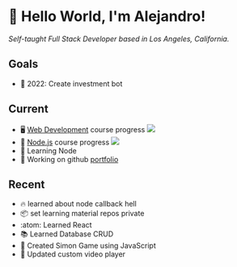# :wave: Hello World, I'm Alejandro! 

_Self-taught Full Stack Developer based in Los Angeles, California._

## Goals

- :dart: 2022: Create investment bot

## Current

- 🖥️ [Web Development](https://www.udemy.com/course/the-complete-web-development-bootcamp/) course progress ![](https://us-central1-progress-markdown.cloudfunctions.net/progress/76)
- 🐸 [Node.js](https://www.udemy.com/course/nodejs-express-mongodb-bootcamp/) course progress ![](https://us-central1-progress-markdown.cloudfunctions.net/progress/3)
- :seedling: Learning Node 
- :wrench: Working on github [portfolio](https://aatayde.github.io)


## Recent
- :fire: learned about node callback hell
- 📦 set learning material repos private
- :atom: Learned React
- :books: Learned Database CRUD
- :space_invader: Created Simon Game using JavaScript
- :camel: Updated custom video player

